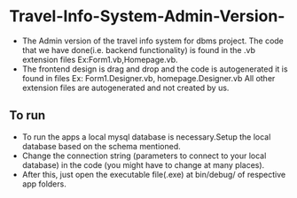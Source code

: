 # Travel-Info-System-Admin-Version-
* The Admin version of the travel info system for dbms project. 
The code that we have done(i.e. backend functionality) is found in the .vb extension files 
Ex:Form1.vb,Homepage.vb. 
* The frontend design is drag and drop and the code is autogenerated it is found in files
Ex: 	Form1.Designer.vb, 	homepage.Designer.vb
All other extension files are autogenerated and not created by us.

## To run 
* To run the apps a local mysql database is necessary.Setup the local database based on the schema mentioned.
* Change the connection string (parameters to connect to your local database) in the code (you might have to change at many places).
* After this, just open the executable file(.exe) at bin/debug/ of respective app folders.
